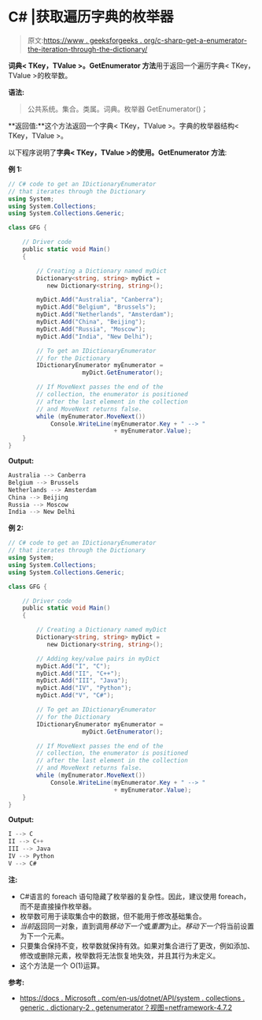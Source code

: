 # C# |获取遍历字典的枚举器

> 原文:[https://www . geeksforgeeks . org/c-sharp-get-a-enumerator-the-iteration-through-the-dictionary/](https://www.geeksforgeeks.org/c-sharp-get-an-enumerator-that-iterates-through-the-dictionary/)

**词典< TKey，TValue >。GetEnumerator 方法**用于返回一个遍历字典< TKey，TValue >的枚举数。

**语法:**

> 公共系统。集合。类属。词典<tkey>。枚举器 GetEnumerator()；</tkey>

**返回值:**这个方法返回一个字典< TKey，TValue >。字典的枚举器结构< TKey，TValue >。

以下程序说明了**字典< TKey，TValue >的使用。GetEnumerator 方法**:

**例 1:**

```cs
// C# code to get an IDictionaryEnumerator
// that iterates through the Dictionary
using System;
using System.Collections;
using System.Collections.Generic;

class GFG {

    // Driver code
    public static void Main()
    {

        // Creating a Dictionary named myDict
        Dictionary<string, string> myDict =
           new Dictionary<string, string>();

        myDict.Add("Australia", "Canberra");
        myDict.Add("Belgium", "Brussels");
        myDict.Add("Netherlands", "Amsterdam");
        myDict.Add("China", "Beijing");
        myDict.Add("Russia", "Moscow");
        myDict.Add("India", "New Delhi");

        // To get an IDictionaryEnumerator
        // for the Dictionary
        IDictionaryEnumerator myEnumerator = 
                     myDict.GetEnumerator();

        // If MoveNext passes the end of the
        // collection, the enumerator is positioned
        // after the last element in the collection
        // and MoveNext returns false.
        while (myEnumerator.MoveNext())
            Console.WriteLine(myEnumerator.Key + " --> "
                              + myEnumerator.Value);
    }
}
```

**Output:**

```cs
Australia --> Canberra
Belgium --> Brussels
Netherlands --> Amsterdam
China --> Beijing
Russia --> Moscow
India --> New Delhi

```

**例 2:**

```cs
// C# code to get an IDictionaryEnumerator
// that iterates through the Dictionary
using System;
using System.Collections;
using System.Collections.Generic;

class GFG {

    // Driver code
    public static void Main()
    {

        // Creating a Dictionary named myDict
        Dictionary<string, string> myDict = 
           new Dictionary<string, string>();

        // Adding key/value pairs in myDict
        myDict.Add("I", "C");
        myDict.Add("II", "C++");
        myDict.Add("III", "Java");
        myDict.Add("IV", "Python");
        myDict.Add("V", "C#");

        // To get an IDictionaryEnumerator
        // for the Dictionary
        IDictionaryEnumerator myEnumerator = 
                     myDict.GetEnumerator();

        // If MoveNext passes the end of the
        // collection, the enumerator is positioned
        // after the last element in the collection
        // and MoveNext returns false.
        while (myEnumerator.MoveNext())
            Console.WriteLine(myEnumerator.Key + " --> "
                              + myEnumerator.Value);
    }
}
```

**Output:**

```cs
I --> C
II --> C++
III --> Java
IV --> Python
V --> C#

```

**注:**

*   C#语言的 foreach 语句隐藏了枚举器的复杂性。因此，建议使用 foreach，而不是直接操作枚举器。
*   枚举数可用于读取集合中的数据，但不能用于修改基础集合。
*   *当前*返回同一对象，直到调用*移动下一个*或*重置*为止。*移动下一个*将当前设置为下一个元素。
*   只要集合保持不变，枚举数就保持有效。如果对集合进行了更改，例如添加、修改或删除元素，枚举数将无法恢复地失效，并且其行为未定义。
*   这个方法是一个 O(1)运算。

**参考:**

*   [https://docs . Microsoft . com/en-us/dotnet/API/system . collections . generic . dictionary-2 . getenumerator？视图=netframework-4.7.2](https://docs.microsoft.com/en-us/dotnet/api/system.collections.generic.dictionary-2.getenumerator?view=netframework-4.7.2)